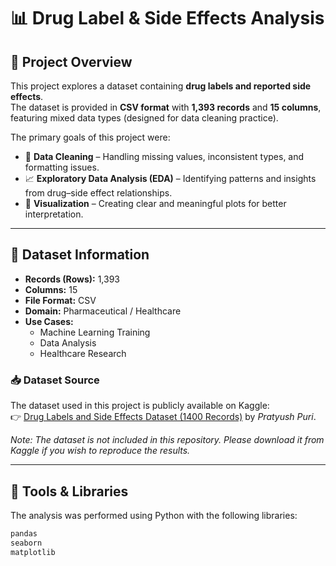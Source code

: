 # 📊 Drug Label & Side Effects Analysis  

## 📌 Project Overview  
This project explores a dataset containing **drug labels and reported side effects**.  
The dataset is provided in **CSV format** with **1,393 records** and **15 columns**, featuring mixed data types (designed for data cleaning practice).  

The primary goals of this project were:  
- 🧹 **Data Cleaning** – Handling missing values, inconsistent types, and formatting issues.  
- 📈 **Exploratory Data Analysis (EDA)** – Identifying patterns and insights from drug–side effect relationships.  
- 🎨 **Visualization** – Creating clear and meaningful plots for better interpretation.  

---

## 📂 Dataset Information  

- **Records (Rows):** 1,393  
- **Columns:** 15  
- **File Format:** CSV  
- **Domain:** Pharmaceutical / Healthcare  
- **Use Cases:**  
  - Machine Learning Training  
  - Data Analysis  
  - Healthcare Research  

### 📥 Dataset Source  
The dataset used in this project is publicly available on Kaggle:  
👉 [Drug Labels and Side Effects Dataset (1400 Records)](https://www.kaggle.com/datasets/pratyushpuri/drug-labels-and-side-effects-dataset-1400-records) by *Pratyush Puri*.  

*Note: The dataset is not included in this repository. Please download it from Kaggle if you wish to reproduce the results.*  

---

## 🔧 Tools & Libraries  

The analysis was performed using Python with the following libraries:  

```python
pandas
seaborn
matplotlib

